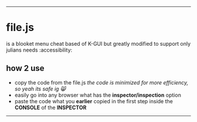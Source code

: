 _____
# file.js
is a blooket menu cheat based of K-GUI but greatly modified to support only julians needs :accessibility:
## how 2 use
- copy the code from the file.js
  *the code is minimized for more efficiency, so yeah its safe ig 😸*
- easily go into any browser what has the **inspector/inspection** option
- paste the code what you **earlier** copied in the first step inside the **CONSOLE** of the **INSPECTOR**
_____
